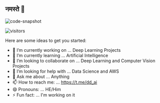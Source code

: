 ## नमस्ते 🙏

![code-snapshot](https://user-images.githubusercontent.com/89919240/134949835-ceed88e6-dcb3-484e-a591-a08ef9c46d46.png)

![visitors](https://visitor-badge.glitch.me/badge?page_id=ai-watcher.ai-watcher) <br>

Here are some ideas to get you started:

- 🔭 I’m currently working on ... Deep Learning Projects
- 🌱 I’m currently learning ... Artificial Intelligence
- 👯 I’m looking to collaborate on ... Deep Learning and Computer Vision Projects
- 🤔 I’m looking for help with ... Data Science and AWS
- 💬 Ask me about ... Anything
- 📫 How to reach me: ... https://t.me/dd_ai
- 😄 Pronouns: ... HE/Him
- ⚡ Fun fact: ... I'm working on it
